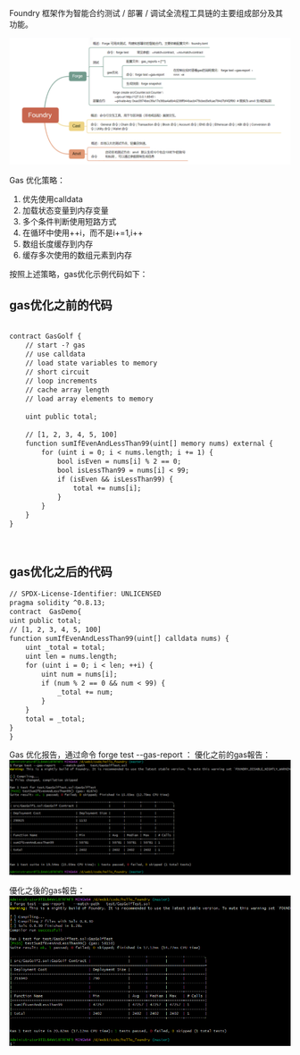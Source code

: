Foundry 框架作为智能合约测试 / 部署 / 调试全流程工具链的主要组成部分及其功能。

![img.png](img.png)



Gas 优化策略：
1. 优先使用calldata
2. 加载状态变量到内存变量
3. 多个条件判断使用短路方式
4. 在循环中使用++i，而不是i+=1,i++
5. 数组长度缓存到内存
6. 缓存多次使用的数组元素到内存

按照上述策略，gas优化示例代码如下：
## gas优化之前的代码
```  

contract GasGolf {
    // start -? gas
    // use calldata
    // load state variables to memory
    // short circuit
    // loop increments
    // cache array length
    // load array elements to memory

    uint public total;

    // [1, 2, 3, 4, 5, 100]
    function sumIfEvenAndLessThan99(uint[] memory nums) external {
        for (uint i = 0; i < nums.length; i += 1) {
            bool isEven = nums[i] % 2 == 0;
            bool isLessThan99 = nums[i] < 99;
            if (isEven && isLessThan99) {
                total += nums[i];
            }
        }
    }
}



```



## gas优化之后的代码
```  
// SPDX-License-Identifier: UNLICENSED
pragma solidity ^0.8.13;
contract  GasDemo{
uint public total;
// [1, 2, 3, 4, 5, 100]
function sumIfEvenAndLessThan99(uint[] calldata nums) {
    uint _total = total;
    uint len = nums.length;
    for (uint i = 0; i < len; ++i) {
        uint num = nums[i];
        if (num % 2 == 0 && num < 99) {
            _total += num;
        }
    }
    total = _total;
}
}
```




Gas 优化报告，通过命令 forge test --gas-report ：
優化之前的gas報告：
![img_1.png](img_1.png)

優化之後的gas報告：
![img_2.png](img_2.png)